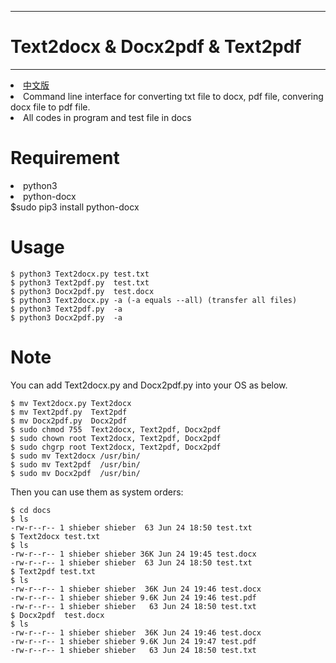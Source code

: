 ------------------------------------
 # Text2docx & Docx2pdf & Text2pdf #
------------------------------------
<li><a href="README_CN.md">中文版</a></li>
<li> Command line interface for converting txt file to docx, pdf file, convering docx file to pdf file.</li>
<li> All codes in program and test file in docs</li>

# Requirement #
<li> python3 </li>
<li> python-docx </li>
$sudo pip3 install python-docx

# Usage #
    $ python3 Text2docx.py test.txt 
    $ python3 Text2pdf.py  test.txt
    $ python3 Docx2pdf.py  test.docx
    $ python3 Text2docx.py -a (-a equals --all) (transfer all files)
    $ python3 Text2pdf.py  -a 
    $ python3 Docx2pdf.py  -a 

# Note #
You can add Text2docx.py and Docx2pdf.py into your OS as below. 
	
	$ mv Text2docx.py Text2docx
	$ mv Text2pdf.py  Text2pdf 
	$ mv Docx2pdf.py  Docx2pdf 
	$ sudo chmod 755  Text2docx, Text2pdf, Docx2pdf
	$ sudo chown root Text2docx, Text2pdf, Docx2pdf
	$ sudo chgrp root Text2docx, Text2pdf, Docx2pdf
	$ sudo mv Text2docx /usr/bin/
	$ sudo mv Text2pdf  /usr/bin/
	$ sudo mv Docx2pdf  /usr/bin/

Then you can use them  as system orders: 

	$ cd docs
	$ ls
	-rw-r--r-- 1 shieber shieber  63 Jun 24 18:50 test.txt
	$ Text2docx test.txt 
	$ ls
	-rw-r--r-- 1 shieber shieber 36K Jun 24 19:45 test.docx
	-rw-r--r-- 1 shieber shieber  63 Jun 24 18:50 test.txt
	$ Text2pdf test.txt 
	$ ls
	-rw-r--r-- 1 shieber shieber  36K Jun 24 19:46 test.docx
	-rw-r--r-- 1 shieber shieber 9.6K Jun 24 19:46 test.pdf
	-rw-r--r-- 1 shieber shieber   63 Jun 24 18:50 test.txt
	$ Docx2pdf  test.docx
	$ ls
	-rw-r--r-- 1 shieber shieber  36K Jun 24 19:46 test.docx
	-rw-r--r-- 1 shieber shieber 9.6K Jun 24 19:47 test.pdf
	-rw-r--r-- 1 shieber shieber   63 Jun 24 18:50 test.txt
